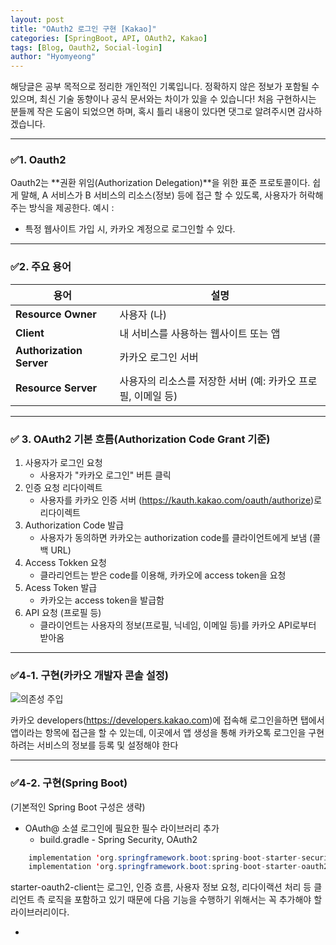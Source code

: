```yaml
---
layout: post
title: "OAuth2 로그인 구현 [Kakao]"
categories: [SpringBoot, API, OAuth2, Kakao]
tags: [Blog, Oauth2, Social-login]
author: "Hyomyeong"
---
```

 해당글은 공부 목적으로 정리한 개인적인 기록입니다.
 정확하지 않은 정보가 포함될 수 있으며, 최신 기술 동향이나 공식 문서와는 차이가 있을 수 있습니다!
 처음 구현하시는 분들께 작은 도움이 되었으면 하며, 혹시 틀리 내용이 있다면 댓그로 알려주시면 감사하겠습니다.

 ---
 ### ✅1. Oauth2

 Oauth2는 **권환 위임(Authorization Delegation)**을 위한 표준 프로토콜이다.
 쉽게 말해, A 서비스가 B 서비스의 리소스(정보) 등에 접근 할 수 있도록, 사용자가 허락해주는 방식을 제공한다.
 예시 :
 - 특정 웹사이트 가입 시, 카카오 계정으로 로그인할 수 있다.

 ---
 ### ✅2. 주요 용어
 
| 용어                       | 설명                                   |
| ------------------------ | ------------------------------------ |
| **Resource Owner**       | 사용자 (나)                              |
| **Client**               | 내 서비스를 사용하는 웹사이트 또는 앱                |
| **Authorization Server** | 카카오 로그인 서버                           |
| **Resource Server**      | 사용자의 리소스를 저장한 서버 (예: 카카오 프로필, 이메일 등) |

---
### ✅ 3. OAuth2 기본 흐름(Authorization Code Grant 기준)
1. 사용자가 로그인 요청
    - 사용자가 "카카오 로그인" 버튼 클릭
2. 인증 요청 리다이렉트
    - 사용자를 카카오 인증 서버 (https://kauth.kakao.com/oauth/authorize)로 리다이렉트
3. Authorization Code 발급
    - 사용자가 동의하면 카카오는 authorization code를 클라이언트에게 보냄 (콜백 URL)
4. Access Tokken 요청
    - 클라리언트는 받은 code를 이용해, 카카오에 access token을 요청
5. Acess Token 발급
    - 카카오는 access token을 발급함
6. API 요청 (프로필 등)
    - 클라이언트는 사용자의 정보(프로필, 닉네임, 이메일 등)를 카카오 API로부터 받아옴

---
### ✅4-1. 구현(카카오 개발자 콘솔 설정)
![의존성 주입](/assets/img/oauth2-2-2025.jpg)

카카오 developers(https://developers.kakao.com)에 접속해 로그인을하면 탭에서 앱이라는 항목에 접근을 할 수 있는데, 이곳에서 앱 생성을 통해 카카오톡 로그인을 구현하려는 서비스의 정보를 등록 및 설정해야 한다


---
### ✅4-2. 구현(Spring Boot)
(기본적인 Spring Boot 구성은 생략)

- OAuth@ 소셜 로그인에 필요한 필수 라이브러리 추가
    - build.gradle - Spring Security, OAuth2
```java
    implementation 'org.springframework.boot:spring-boot-starter-security'
    implementation 'org.springframework.boot:spring-boot-starter-oauth2-client'
```

starter-oauth2-client는 로그인, 인증 흐름, 사용자 정보 요청, 리다이랙션 처리 등 클리언트 측 로직을 포함하고 있기 때문에 다음 기능을 수행하기 위해서는 꼭 추가해야 할 라이브러리이다.

- 

